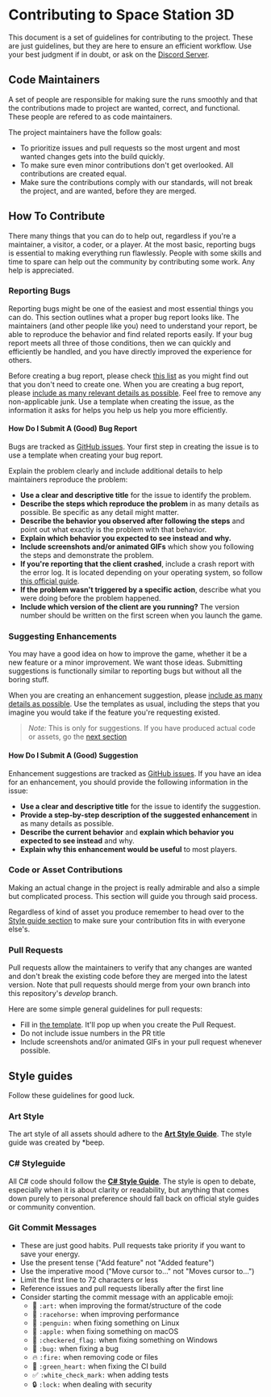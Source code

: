 # Contributing to Space Station 3D

This document is a set of guidelines for contributing to the project.
These are just guidelines, but they are here to ensure an efficient workflow.
Use your best judgment if in doubt, or ask on the [Discord Server](https://discord.gg/Z3sPhyS).

## Code Maintainers

A set of people are responsible for making sure the runs smoothly and that the contributions made to project are wanted, correct, and functional.
These people are refered to as code maintainers.

The project maintainers have the follow goals:

* To prioritize issues and pull requests so the most urgent and most wanted changes gets into the build quickly.
* To make sure even minor contributions don't get overlooked. All contributions are created equal.
* Make sure the contributions comply with our standards, will not break the project, and are wanted, before they are merged.

## How To Contribute

There many things that you can do to help out, regardless if you're a maintainer, a visitor, a coder, or a player. At the most basic, reporting bugs is essential to making everything run flawlessly. People with some skills and time to spare can help out the community by contributing some work. Any help is appreciated.

### Reporting Bugs

Reporting bugs might be one of the easiest and most essential things you can do. This section outlines what a proper bug report looks like.
The maintainers (and other people like you) need to understand your report, be able to reproduce the behavior and find related reports easily.
If your bug report meets all three of those conditions, then we can quickly and efficiently be handled, and you have directly improved the experience for others.

Before creating a bug report, please check [this list](#before-submitting-a-bug-report) as you might find out that you don't need to create one.
When you are creating a bug report, please [include as many relevant details as possible](#how-do-i-submit-a-good-bug-report). Feel free to remove any non-applicable junk.
Use a template when creating the issue, as the information it asks for helps you help us help you more efficiently.

#### How Do I Submit A (Good) Bug Report

Bugs are tracked as [GitHub issues](https://guides.github.com/features/issues/).
Your first step in creating the issue is to use a template when creating your bug report.

Explain the problem clearly and include additional details to help maintainers reproduce the problem:

* **Use a clear and descriptive title** for the issue to identify the problem.
* **Describe the steps which reproduce the problem** in as many details as possible. Be specific as any detail might matter.
* **Describe the behavior you observed after following the steps** and point out what exactly is the problem with that behavior.
* **Explain which behavior you expected to see instead and why.**
* **Include screenshots and/or animated GIFs** which show you following the steps and demonstrate the problem.
* **If you're reporting that the client crashed**, include a crash report with the error log. It is located depending on your operating system, so follow [this official guide](https://docs.unity3d.com/Manual/LogFiles.html). 
* **If the problem wasn't triggered by a specific action**, describe what you were doing before the problem happened.
* **Include which version of the client are you running?** The version number should be written on the first screen when you launch the game.

### Suggesting Enhancements

You may have a good idea on how to improve the game, whether it be a new feature or a minor improvement. We want those ideas.
Submitting suggestions is functionally similar to reporting bugs but without all the boring stuff.

When you are creating an enhancement suggestion, please [include as many details as possible](#how-do-i-submit-a-good-enhancement-suggestion). 
Use the templates as usual, including the steps that you imagine you would take if the feature you're requesting existed.

> *Note:* This is only for suggestions. If you have produced actual code or assets, go the [next section](#code-or-asset-contributions)

#### How Do I Submit A (Good) Suggestion

Enhancement suggestions are tracked as [GitHub issues](https://guides.github.com/features/issues/). If you have an idea for an enhancement, you should provide the following information in the issue:

* **Use a clear and descriptive title** for the issue to identify the suggestion.
* **Provide a step-by-step description of the suggested enhancement** in as many details as possible.
* **Describe the current behavior** and **explain which behavior you expected to see instead** and why.
* **Explain why this enhancement would be useful** to most players.

### Code or Asset Contributions

Making an actual change in the project is really admirable and also a simple but complicated process. This section will guide you through said process.

Regardless of kind of asset you produce remember to head over to the [Style guide section](#style-guides) to make sure your contribution fits in with everyone else's.

### Pull Requests

Pull requests allow the maintainers to verify that any changes are wanted and don't break the existing code before they are merged into the latest version. Note that pull requests should merge from your own branch into this repository's *develop* branch.

Here are some simple general guidelines for pull requests:

* Fill in [the template](.github/PULL_REQUEST_TEMPLATE.md). It'll pop up when you create the Pull Request.
* Do not include issue numbers in the PR title
* Include screenshots and/or animated GIFs in your pull request whenever possible.

## Style guides

Follow these guidelines for good luck.

### Art Style

The art style of all assets should adhere to the **[Art Style Guide](StyleGuides/ART.md)**. The style guide was created by *beep.

### C# Styleguide

All C# code should follow the **[C# Style Guide](StyleGuides/C_SHARP.md)**. The style is open to debate, especially when it is about clarity or readability, but anything that comes down purely to personal preference should fall back on official style guides or community convention.

### Git Commit Messages

* These are just good habits. Pull requests take priority if you want to save your energy.
* Use the present tense ("Add feature" not "Added feature")
* Use the imperative mood ("Move cursor to..." not "Moves cursor to...")
* Limit the first line to 72 characters or less
* Reference issues and pull requests liberally after the first line
* Consider starting the commit message with an applicable emoji:
  * :art: `:art:` when improving the format/structure of the code
  * :racehorse: `:racehorse:` when improving performance
  * :penguin: `:penguin:` when fixing something on Linux
  * :apple: `:apple:` when fixing something on macOS
  * :checkered_flag: `:checkered_flag:` when fixing something on Windows
  * :bug: `:bug:` when fixing a bug
  * :fire: `:fire:` when removing code or files
  * :green_heart: `:green_heart:` when fixing the CI build
  * :white_check_mark: `:white_check_mark:` when adding tests
  * :lock: `:lock:` when dealing with security

